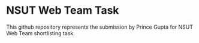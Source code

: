 # NSUT Web Team Task

This github repository represents the submission by Prince Gupta for NSUT Web Team shortlisting task.
